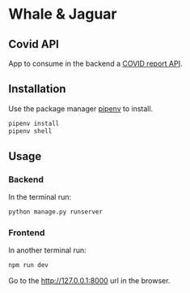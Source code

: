 # Whale & Jaguar
## Covid API

App to consume in the backend a [COVID report API](https://rapidapi.com/Gramzivi/api/covid-19-data?endpoint=apiendpoint_cf19755e-dd5a-4723-9eb9-a2b87d824002).

## Installation

Use the package manager [pipenv](https://pipenv-es.readthedocs.io/es/latest/) to install.

```bash
pipenv install
pipenv shell
```

## Usage
### Backend
In the terminal run:

```bash
python manage.py runserver
```

### Frontend
In another terminal run:
```bash
npm run dev
```

Go to the http://127.0.0.1:8000 url in the browser.